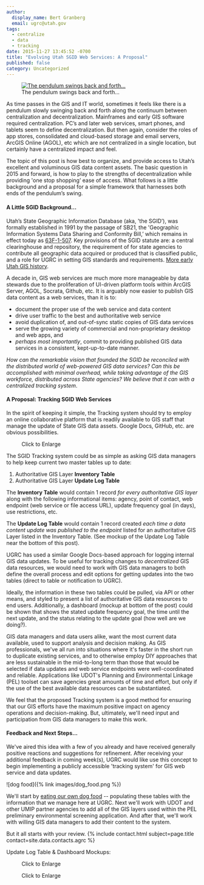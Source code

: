 ```yaml
---
author:
  display_name: Bert Granberg
  email: ugrc@utah.gov
tags:
  - centralize
  - data
  - tracking
date: 2015-11-27 13:45:52 -0700
title: "Evolving Utah SGID Web Services: A Proposal"
published: false
category: Uncategorized
---
```


<figure class="caption caption--right"><a href="{% link images/pendulum_large.png %}"><img class="caption__image" src="{% link images/pendulum.png %}" alt="The pendulum swings back and forth..." title="The pendulum swings back and forth..." loading="lazy" /></a><figcaption class="caption__text">The pendulum swings back and forth...</figcaption></figure>

As time passes in the GIS and IT world, sometimes it feels like there is a pendulum slowly swinging back and forth along the continuum between centralization and decentralization. Mainframes and early GIS software required centralization. PC’s and later web services, smart phones, and tablets seem to define decentralization. But then again, consider the roles of app stores, consolidated and cloud-based storage and email servers, ArcGIS Online (AGOL), etc which are not centralized in a single location, but certainly have a centralized impact and feel.

The topic of this post is how best to organize, and provide access to Utah’s excellent and voluminous GIS data content assets. The basic question in 2015 and forward, is how to play to the strengths of decentralization while providing 'one stop shopping’ ease of access. What follows is a little background and a proposal for a simple framework that harnesses both ends of the pendulum’s swing.

#### A Little SGID Background...



Utah’s State Geographic Information Database (aka, 'the SGID’), was formally established in 1991 by the passage of SB21, the 'Geographic Information Systems Data Sharing and Conformity Bill,’ which remains in effect today as [63F-1-507](https://le.utah.gov/xcode/Title63F/Chapter1/63F-1-S507.html). Key provisions of the SGID statute are: a central clearinghouse and repository, the requirement of for state agencies to contribute all geographic data acquired or produced that is classified public, and a role for UGRC in setting GIS standards and requirements. [More early Utah GIS history](https://drive.google.com/file/d/1H0KaE5JqL5KSNwCK5YTlQGSlbjnEWZfj/view?usp=sharing).

A decade in, GIS web services are much more more manageable by data stewards due to the proliferation of UI-driven platform tools within ArcGIS Server, AGOL, Socrata, Github, etc. It is arguably now easier to publish GIS data content as a web services, than it is to:

- document the proper use of the web service and data content
- drive user traffic to the best and authoritative web service
- avoid duplication of, and out-of-sync static copies of GIS data services
- serve the growing variety of commercial and non-proprietary desktop and web apps, and
- _perhaps most importantly_, commit to providing published GIS data services in a consistent, kept-up-to-date manner.

_How can the remarkable vision that founded the SGID be reconciled with the distributed world of web-powered GIS data services? Can this be accomplished with minimal overhead, while taking advantage of the GIS workforce, distributed across State agencies? We believe that it can with a centralized tracking system_.

#### A Proposal: Tracking SGID Web Services



In the spirit of keeping it simple, the Tracking system should try to employ an online collaborative platform that is readily available to GIS staff that manage the update of State GIS data assets. Google Docs, GitHub, etc. are obvious possibilities.

<figure class="caption caption--right"><a href="{% link images/inventory_to_update_log.png %}"><img class="caption__image" src="{% link images/inventory_to_update_log_sm.png %}" alt="" title="Data Elements: Authoritative GIS Layer Tracking" loading="lazy" /></a><figcaption class="caption__text">Click to Enlarge</figcaption></figure>

The SGID Tracking system could be as simple as asking GIS data managers to help keep current two master tables up to date:

1. Authoritative GIS Layer **Inventory Table**
1. Authoritative GIS Layer **Update Log Table**

The **Inventory Table** would contain 1 record _for every authoritative GIS layer_ along with the following informational items: agency, point of contact, web endpoint (web service or file access URL), update frequency goal (in days), use restrictions, etc.

The **Update Log Table** would contain 1 record created _each time a data content update was published to the endpoint_ listed for an authoritative GIS Layer listed in the Inventory Table. (See mockup of the Update Log Table near the bottom of this post).

UGRC has used a similar Google Docs-based approach for logging internal GIS data updates. To be useful for tracking changes to _decentralized_ GIS data resources, we would need to work with GIS data managers to both define the overall process and edit options for getting updates into the two tables (direct to table or notification to UGRC).

Ideally, the information in these two tables could be pulled, via API or other means, and styled to present a list of authoritative GIS data resources to end users. Additionally, a dashboard (mockup at bottom of the post) could be shown that shows the stated update frequency goal, the time until the next update, and the status relating to the update goal (how well are we doing?).

GIS data managers and data users alike, want the most current data available, used to support analysis and decision making. As GIS professionals, we've all run into situations where it's faster in the short run to duplicate existing services, and to otherwise employ DIY approaches that are less sustainable in the mid-to-long term than those that would be selected if data updates and web service endpoints were well-coordinated and reliable. Applications like UDOT's Planning and Environmental Linkage (PEL) toolset can save agencies great amounts of time and effort, but only if the use of the best available data resources can be substantiated.

We feel that the proposed Tracking system is a good method for ensuring that our GIS efforts have the maximum positive impact on agency operations and decision-making. But, ultimately, we'll need input and participation from GIS data managers to make this work.

#### Feedback and Next Steps...



We've aired this idea with a few of you already and have received generally positive reactions and suggestions for refinement. After receiving your additional feedback in coming week(s), UGRC would like use this concept to begin implementing a publicly accessible 'tracking system' for GIS web service and data updates.

![dog food]({% link images/dog_food.png %})


We'll start by [eating our own dog food](https://en.wikipedia.org/wiki/Eating_your_own_dog_food) -- populating these tables with the information that we manage here at UGRC. Next we'll work with UDOT and other UMIP partner agencies to add all of the GIS layers used within the PEL preliminary environmental screening application. And after that, we'll work with willing GIS data managers to add their content to the system.

But it all starts with your review. {% include contact.html subject=page.title contact=site.data.contacts.agrc %}

Update Log Table & Dashboard Mockups:

<figure class="caption caption--right"><a href="{% link images/update_dashboard_mockup.png %}"><img class="caption__image" src="{% link images/update_dashboard_mockup_sm.png %}" alt="" title="Update Log Mockup" loading="lazy" /></a><figcaption class="caption__text">Click to Enlarge</figcaption></figure>

<figure class="caption caption--right"><a href="{% link images/update_log_table.png %}"><img class="caption__image" src="{% link images/update_log_table_sm.png %}" alt="" title="SGID Update Dashboard Mockup" loading="lazy" /></a><figcaption class="caption__text">Click to Enlarge</figcaption></figure>
